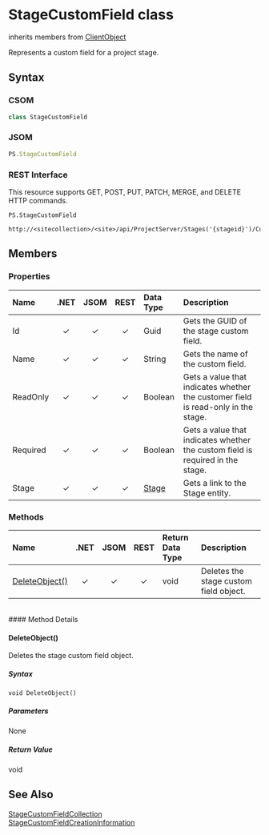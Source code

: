 [comment]: # (Name:StageCustomField)
[comment]: # (Type:class)
[comment]: # (Status:Verified)

# <a name="name"></a>StageCustomField class

inherits members from [ClientObject](https://msdn.microsoft.com/en-us/library/microsoft.sharepoint.client.clientobject.aspx)<br/>

<a name="description"></a>Represents a custom field for a project stage.

## <a name="syntax"></a>Syntax

### CSOM

```C#
class StageCustomField 
```
### JSOM

```JavaScript
PS.StageCustomField
```
### REST Interface

This resource supports GET, POST, PUT, PATCH, MERGE, and DELETE HTTP commands.

```
PS.StageCustomField

http://<sitecollection>/<site>/api/ProjectServer/Stages('{stageid}')/CustomFields('{fieldid}')
```

## <a name="members"></a>Members

### <a name="properties"></a>Properties

|**Name**|**.NET**|**JSOM**|**REST**|**Data Type**|**Description**|
|:-----|:-----:|:-----:|:-----:|:-----|:-----|
|<a name="Id"></a>Id|&#x2713;|&#x2713;|&#x2713;|Guid|Gets the GUID of the stage custom field.|
|<a name="Name"></a>Name|&#x2713;|&#x2713;|&#x2713;|String|Gets the name of the custom field.|
|<a name="ReadOnly"></a>ReadOnly|&#x2713;|&#x2713;|&#x2713;|Boolean|Gets a value that indicates whether the customer field is read-only in the stage.|
|<a name="Required"></a>Required|&#x2713;|&#x2713;|&#x2713;|Boolean|Gets a value that indicates whether the custom field is required in the stage.|
|<a name="Stage"></a>Stage|&#x2713;|&#x2713;|&#x2713;|[Stage](Stage.md)|Gets a link to the Stage entity.|

### <a name="methods"></a>Methods

|**Name**|**.NET**|**JSOM**|**REST**|**Return Data Type**|**Description**|
|:-----|:-----:|:-----:|:-----:|:-----|:-----|
|[DeleteObject()](#DeleteObject__)|&#x2713;|&#x2713;|&#x2713;|void|Deletes the stage custom field object.|

<br/>
#### Method Details

#### <a name="DeleteObject__"></a>DeleteObject()
 
Deletes the stage custom field object.

##### Syntax

```
void DeleteObject()
```

##### Parameters

None

##### Return Value

void

## <a name="seeAlso"></a>See Also

[StageCustomFieldCollection](StageCustomFieldCollection.md)<br/>
[StageCustomFieldCreationInformation](StageCustomFieldCreationInformation.md)<br/>
